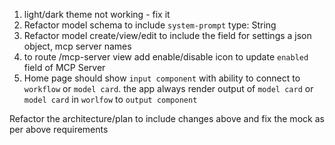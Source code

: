 1. light/dark theme not working - fix it
2. Refactor model schema to include `system-prompt` type: String
3. Refactor model create/view/edit to include the field for settings a json object, mcp server names
4. to route /mcp-server view add enable/disable icon to update  `enabled` field of MCP Server
5. Home page should show `input component` with ability to connect to `workflow` or `model card`. the app always render output of `model card` or `model card` in `worlfow` to `output component` 

Refactor the architecture/plan to include changes above
and fix the mock as per above requirements
